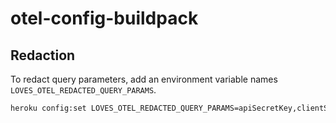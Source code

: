 # otel-config-buildpack

## Redaction

To redact query parameters, add an environment variable names `LOVES_OTEL_REDACTED_QUERY_PARAMS`.

```sh
heroku config:set LOVES_OTEL_REDACTED_QUERY_PARAMS=apiSecretKey,clientSecret
```
